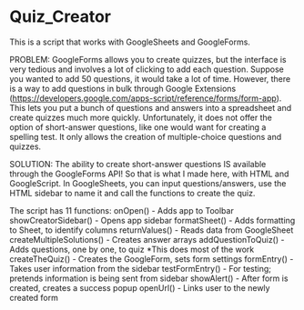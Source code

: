 # Quiz_Creator

This is a script that works with GoogleSheets and GoogleForms.  

PROBLEM:
GoogleForms allows you to create quizzes, but the interface is very tedious and involves a lot of clicking to add each question.  Suppose you wanted 
to add 50 questions, it would take a lot of time.
However, there is a way to add questions in bulk through Google Extensions (https://developers.google.com/apps-script/reference/forms/form-app).  This lets you
put a bunch of questions and answers into a spreadsheet and create quizzes much more quickly.  Unfortunately, it does not offer the option of short-answer questions, 
like one would want for creating a spelling test.   It only allows the creation of multiple-choice questions and quizzes.  

SOLUTION:
The ability to create short-answer questions IS available through the GoogleForms API!  So that is what I made here, with HTML and GoogleScript.  In GoogleSheets, you can 
input questions/answers, use the HTML sidebar to name it and call the functions to create the quiz.

The script has 11 functions:
onOpen() - Adds app to Toolbar
showCreatorSidebar() - Opens app sidebar
formatSheet() - Adds formatting to Sheet, to identify columns
returnValues() - Reads data from GoogleSheet
createMultipleSolutions() - Creates answer arrays
addQuestionToQuiz() - Adds questions, one by one, to quiz *This does most of the work
createTheQuiz() - Creates the GoogleForm, sets form settings
formEntry() - Takes user information from the sidebar
testFormEntry() - For testing; pretends information is being sent from sidebar
showAlert() - After form is created, creates a success popup
openUrl() - Links user to the newly created form
 
